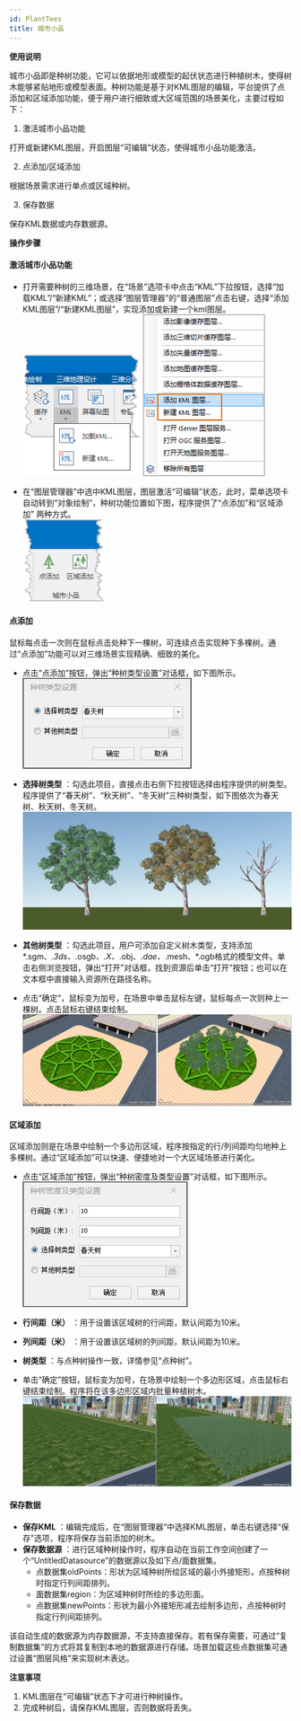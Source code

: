 ```yaml
---
id: PlantTees
title: 城市小品
---
```

**使用说明**

城市小品即是种树功能，它可以依据地形或模型的起伏状态进行种植树木，使得树木能够紧贴地形或模型表面。种树功能是基于对KML图层的编辑，平台提供了点添加和区域添加功能，便于用户进行细致或大区域范围的场景美化，主要过程如下：

1. 激活城市小品功能

打开或新建KML图层，开启图层“可编辑”状态，使得城市小品功能激活。

2. 点添加/区域添加

根据场景需求进行单点或区域种树。

3. 保存数据

保存KML数据或内存数据源。

**操作步骤**

#### 激活城市小品功能

* 打开需要种树的三维场景，在“场景”选项卡中点击“KML”下拉按钮，选择“加载KML”/“新建KML”；或选择“图层管理器”的“普通图层”点击右键，选择“添加KML图层”/“新建KML图层”，实现添加或新建一个kml图层。  
![图：添加/新建KML图层](img/PlantTrees_ClickKML.png)  ![图：添加/新建KML图层](img/PlantTrees_AddorNewKML.png)  

* 在“图层管理器”中选中KML图层，图层激活“可编辑”状态，此时，菜单选项卡自动转到“对象绘制”，种树功能位置如下图，程序提供了“点添加”和“区域添加” 两种方式。   
![图：“城市小品类型设置”对话框](img/PlantTrees_FunctionPosition.png)   

#### 点添加

鼠标每点击一次则在鼠标点击处种下一棵树，可连续点击实现种下多棵树。通过“点添加”功能可以对三维场景实现精确、细致的美化。

* 点击“点添加”按钮，弹出“种树类型设置”对话框，如下图所示。   
![图：“种树类型设置”对话框](img/PlantTrees_Point_Dialog.png)  

* **选择树类型** ：勾选此项目，直接点击右侧下拉按钮选择由程序提供的树类型。程序提供了“春天树”、“秋天树”、“冬天树”三种树类型，如下图依次为春天树、秋天树、冬天树。  
![图：树类型](img/PlantTees_treeType.png)   

* **其他树类型** ：勾选此项目，用户可添加自定义树木类型，支持添加*.sgm、*.3ds、*.osgb、*.X、*.obj、*.dae、*.mesh、*.ogb格式的模型文件。单击右侧浏览按钮，弹出“打开”对话框，找到资源后单击“打开”按钮；也可以在文本框中直接输入资源所在路径名称。
* 点击“确定”，鼠标变为加号，在场景中单击鼠标左键，鼠标每点一次则种上一棵树。点击鼠标右键结束绘制。   
![图：点种树效果](img/PlantTree_result1.png)  

#### 区域添加

区域添加则是在场景中绘制一个多边形区域，程序按指定的行/列间距均匀地种上多棵树。通过“区域添加”可以快速、便捷地对一个大区域场景进行美化。

* 点击“区域添加”按钮，弹出“种树密度及类型设置”对话框，如下图所示。   
![图：“种树密度及类型设置”对话框](img/PlantTrees_Region_Dialog.png)  

* **行间距（米）** ：用于设置该区域树的行间距，默认间距为10米。
* **列间距（米）** ：用于设置该区域树的列间距，默认间距为10米。
* **树类型** ：与点种树操作一致，详情参见“点种树”。
* 单击“确定”按钮，鼠标变为加号，在场景中绘制一个多边形区域，点击鼠标右键结束绘制。程序将在该多边形区域内批量种植树木。   
![图：区域添加效果](img/PlantTree_result2.png)  

#### 保存数据

* **保存KML** ：编辑完成后，在“图层管理器”中选择KML图层，单击右键选择“保存”选项，程序将保存当前添加的树木。
* **保存数据源** ：进行区域种树操作时，程序自动在当前工作空间创建了一个“UntitledDatasource”的数据源以及如下点/面数据集。 
    * 点数据集oldPoints：形状为区域种树所绘区域的最小外接矩形，点按种树时指定行列间距排列。
    * 面数据集region：为区域种树时所绘的多边形面。
    * 点数据集newPoints：形状为最小外接矩形减去绘制多边形，点按种树时指定行列间距排列。

该自动生成的数据源为内存数据源，不支持直接保存。若有保存需要，可通过“复制数据集”的方式将其复制到本地的数据源进行存储。场景加载这些点数据集可通过设置“图层风格”来实现树木表达。

**注意事项**

1. KML图层在“可编辑”状态下才可进行种树操作。 
2. 完成种树后，请保存KML图层，否则数据将丢失。



